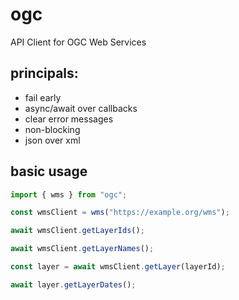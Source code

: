 # ogc
API Client for OGC Web Services 

## principals:
- fail early
- async/await over callbacks
- clear error messages
- non-blocking
- json over xml

## basic usage

```js
import { wms } from "ogc";

const wmsClient = wms("https://example.org/wms");

await wmsClient.getLayerIds();

await wmsClient.getLayerNames();

const layer = await wmsClient.getLayer(layerId);

await layer.getLayerDates();
```
